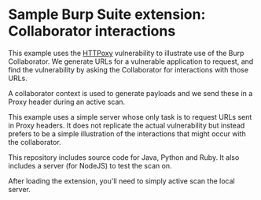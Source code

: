 # Sample Burp Suite extension: Collaborator interactions

This example uses the [HTTPoxy](https://httpoxy.org/) vulnerability to
illustrate use of the Burp Collaborator. We generate URLs for a vulnerable
application to request, and find the vulnerability by asking the Collaborator
for interactions with those URLs.

A collaborator context is used to generate payloads and we send these in a Proxy
header during an active scan.

This example uses a simple server whose only task is to request URLs sent in
Proxy headers. It does not replicate the actual vulnerability but instead
prefers to be a simple illustration of the interactions that might occur with
the collaborator.

This repository includes source code for Java, Python and Ruby. It also includes
a server (for NodeJS) to test the scan on.

After loading the extension, you'll need to simply active scan the local server.
